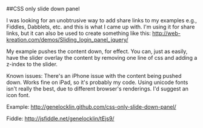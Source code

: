 ##CSS only slide down panel

I was looking for an unobtrusive way to add share links to my examples e.g., Fiddles, Dabblets, etc. and this is what I came up with. I'm using it for share links, but it can also be used to create something like this: http://web-kreation.com/demos/Sliding_login_panel_jquery/

My example pushes the content down, for effect. You can, just as easily, have the slider overlay the content by removing one line of css and adding a z-index to the slider. 

Known issues: There's an iPhone issue with the content being pushed down. Works fine on iPad, so it's probably my code. Using unicode fonts isn't really the best, due to different browser's renderings. I'd suggest an icon font. 

Example: http://genelocklin.github.com/css-only-slide-down-panel/

Fiddle: http://jsfiddle.net/genelocklin/tEjs9/
